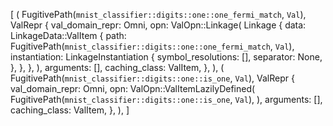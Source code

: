 [
    (
        FugitivePath(`mnist_classifier::digits::one::one_fermi_match`, `Val`),
        ValRepr {
            val_domain_repr: Omni,
            opn: ValOpn::Linkage(
                Linkage {
                    data: LinkageData::ValItem {
                        path: FugitivePath(`mnist_classifier::digits::one::one_fermi_match`, `Val`),
                        instantiation: LinkageInstantiation {
                            symbol_resolutions: [],
                            separator: None,
                        },
                    },
                },
            ),
            arguments: [],
            caching_class: ValItem,
        },
    ),
    (
        FugitivePath(`mnist_classifier::digits::one::is_one`, `Val`),
        ValRepr {
            val_domain_repr: Omni,
            opn: ValOpn::ValItemLazilyDefined(
                FugitivePath(`mnist_classifier::digits::one::is_one`, `Val`),
            ),
            arguments: [],
            caching_class: ValItem,
        },
    ),
]